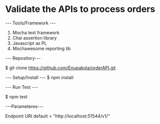 # Validate the APIs to process orders


--- Tools/Framework ---

1. Mocha test framework
2. Chai assertion library
3. Javascript as PL
4. Mochawesome reporting lib

--- Repository---

$ git clone https://github.com/Enupakola/orderAPI.git


--- Setup/Install ---
 $ npm install

--- Run Test ---

 $ npm test
 
 ---Parameteres---

Endpoint URI default = "http://localhost:51544/v1/"
